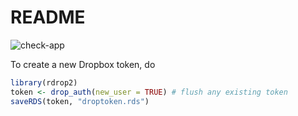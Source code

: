 # README

![check-app](https://github.com/COMPASS-DOE/TEMPESTdash/actions/workflows/check-app.yaml/badge.svg)

To create a new Dropbox token, do
```r
library(rdrop2)
token <- drop_auth(new_user = TRUE) # flush any existing token
saveRDS(token, "droptoken.rds")
```
